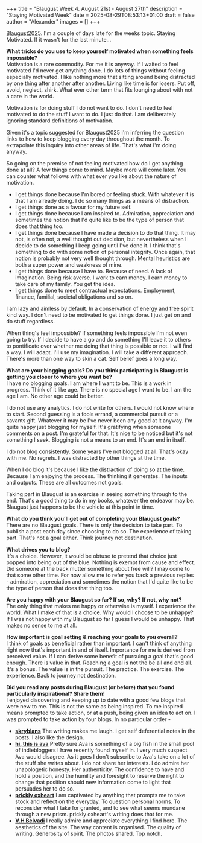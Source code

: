 +++
title = "Blaugust Week 4. August 21st - August 27th"
description = "Staying Motivated Week"
date = 2025-08-29T08:53:13+01:00
draft = false
author = "Alexander"
images = []
+++

[Blaugust2025](https://nerdgirlthoughts.game.blog/2025/07/25/blaugust-2025-calendar-weekly-prompts/). I'm a couple of days late for the weeks topic. Staying Motivated. If it wasn't for the last minute...

**What tricks do you use to keep yourself motivated when something feels impossible?**\
Motivation is a rare commodity. For me it is anyway. If I waited to feel motivated I'd never get anything done. I do lots of things without feeling especially motivated. I like nothing more that sitting around being distracted by one thing after another after another. Living like time is for losers. Put off, avoid, neglect, shirk. What ever other term that fits lounging about with not a care in the world. 

Motivation is for doing stuff I do not want to do. I don't need to feel motivated to do the stuff I want to do. I just do that. I am deliberately ignoring standard definitions of motivation.  

Given it's a topic suggested for Blaugust2025 I'm inferring the question links to how to keep blogging every day throughout the month.  To extrapolate this inquiry into other areas of life. That's what I'm doing anyway. 

So going on the premise of not feeling motivated how do I get anything done at all? A few things come to mind. Maybe more will come later. You can counter what follows with what ever you like about the nature of motivation.

 - I get things done because I'm bored or feeling stuck. With whatever it is that I am already doing. I do so many things as a means of distraction.
- I get things done as a favour for my future self.
- I get things done because I am inspired to. Admiration, appreciation and sometimes the notion that I'd quite like to be the type of person that does that thing too.
- I get things done because I have made a decision to do that thing. It may not, is often not, a well thought out decision, but nevertheless when I decide to do something I keep going until I've done it. I think that's something to do with some notion of personal integrity. Once again, that notion is probably not very well thought through. Mental heuristics are both a super power and weakness of mine. 
- I get things done because I have to. Because of need. A lack of imagination. Being risk averse. I work to earn money. I earn money to take care of my family. You get the idea.
- I get things done to meet contractual expectations. Employment, finance, familial, societal obligations and so on. 

I am lazy and aimless by default. In a conservation of energy and free spirit kind way. I don't need to be motivated to get things done. I just get on and do stuff regardless. 

When thing's feel impossible? If something feels impossible I'm not even going to try. If I decide to have a go and do something I'll leave it to others to pontificate over whether me doing that thing is possible or not. I will find a way. I will adapt. I'll use my imagination. I will take a different approach. There's more than one way to skin a cat. Self belief goes a long way.

**What are your blogging goals? Do you think participating in Blaugust is getting you closer to where you want be?**\
I have no blogging goals. I am where I want to be. This is a work in progress. Think of it like age. There is no special age I want to be. I am the age I am. No other age could be better. 

I do not use any analytics. I do not write for others. I would not know where to start. Second guessing is a fools errand, a commercial pursuit or a savants gift. Whatever it may be I've never been any good at it anyway. I'm quite happy just blogging for myself. It's gratifying when someone comments on a post. I'm grateful for that. It's nice to be noticed but it's not something I seek. Blogging is not a means to an end. It's an end in itself.

I do not blog consistently. Some years I've not blogged at all. That's okay with me. No regrets. I was distracted by other things at the time.   

When I do blog it's because I like the distraction of doing so at the time. Because I am enjoying the process. The thinking it generates. The inputs and outputs. These are all outcomes not goals. 

Taking part in Blaugust is an exercise in seeing something through to the end. That's a good thing to do in my books, whatever the endeavor may be. Blaugust just happens to be the vehicle at this point in time. 

**What do you think you’ll get out of completing your Blaugust goals?**\
There are no Blaugust goals. There is only the decision to take part. To publish a post each day since choosing to do so. The experience of taking part. That's not a goal either. Think journey not destination.  

**What drives you to blog?**\
It's a choice. However, it would be obtuse to pretend that choice just popped into being out of the blue. Nothing is exempt from cause and effect. Did someone at the back mutter something about free will? I may come to that some other time.  For now allow me to refer you back a previous replies - admiration, appreciation and sometimes the notion that I'd quite like to be the type of person that does that thing too. 

**Are you happy with your Blaugust so far? If so, why? If not, why not?**\
The only thing that makes me happy or otherwise is myself. I experience the world. What I make of that is a choice. Why would I choose to be unhappy? If I was not happy with my Blaugust so far I guess I would be unhappy. That makes no sense to me at all. 

**How important is goal setting & reaching your goals to you overall?**\
I think of goals as beneficial rather than important. I can't think of anything right now that's important in and of itself. Importance for me is derived from perceived value. If I can derive some benefit of pursuing a goal that's good enough. There is value in that. Reaching a goal is not the be all and end all. It's a bonus. The value is in the pursuit. The practice. The exercise. The experience. Back to journey not destination. 

**Did you read any posts during Blaugust (or before) that you found particularly inspirational? Share them!**\
I enjoyed discovering and keeping up to date with a good few blogs that were new to me. This is not the same as being inspired. To me inspired means prompted to take action, or at a push, being given an idea to act on.  I was prompted to take action by four blogs. In no particular order - 
  
 - **[skryblans](https://skryblans.com)** The writing makes me laugh. I get self deferential notes in the posts. I also like the design. 
 - **[hi, this is ava](https://blog.avas.space)** Pretty sure Ava is something of a big fish in the small pool of indiebloggers I have recently found myself in. I very much suspect Ava would disagree. As it goes I don't subscribe to Ava's take on a lot of the stuff she writes about. I do not share her interests. I do admire her unapologetic honesty. Her authenticity. The confidence to have and hold a position, and the humility and foresight to reserve the right to change that position should new information come to light that persuades her to do so.    
 - **[prickly oxheart](https://prickly.oxhe.art)** I am captivated by anything that prompts me to take stock and reflect on the everyday. To question personal norms. To reconsider what I take for granted, and to see what seems mundane through a new prism. prickly oxheart's writing does that for me.
 - **[V.H Belvadi](https://)** I really admire and appreciate everything I find here. The aesthetics of the site. The way content is organised.  The quality of writing. Generosity of spirit. The photos shared. Top notch. 

